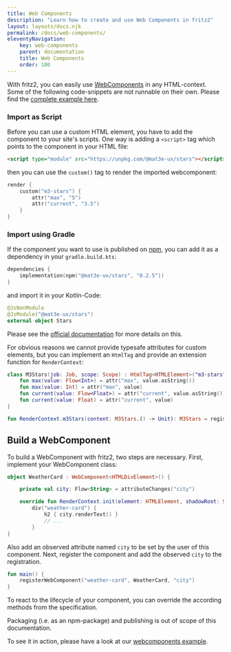 ```yaml
---
title: Web Components
description: "Learn how to create and use Web Components in fritz2"
layout: layouts/docs.njk
permalink: /docs/web-components/
eleventyNavigation:
    key: web-components
    parent: documentation
    title: Web Components
    order: 100
---
```


With fritz2, you can easily use [WebComponents](https://webcomponents.org) in any HTML-context. 
Some of the following code-snippets are not runnable on their own. Please find the 
[complete example here](/examples/webcomponent).

### Import as Script

Before you can use a custom HTML element, you have to add the component to your site's scripts.
One way is adding a `<script>` tag which points to the component in your HTML file:
```html
<script type="module" src="https://unpkg.com/@mat3e-ux/stars"></script>
```
then you can use the `custom()` tag to render the imported webcomponent:
```kotlin
render {
    custom("m3-stars") {
        attr("max", "5")
        attr("current", "3.5")
    }   
}
```

### Import using Gradle

If the component you want to use is published on [npm](https://www.npmjs.com/), you can add it as a dependency 
in your `gradle.build.kts`:
```kotlin
dependencies {
    implementation(npm("@mat3e-ux/stars", "0.2.5"))
}
```
and import it in your Kotlin-Code:
```kotlin
@JsNonModule
@JsModule("@mat3e-ux/stars")
external object Stars
```

Please see the [official documentation](https://kotlinlang.org/docs/js-modules.html#apply-jsmodule-to-packages) 
for more details on this.

For obvious reasons we cannot provide typesafe attributes for custom elements, 
but you can implement an `HtmlTag` and provide an extension function for `RenderContext`:

```kotlin
class M3Stars(job: Job, scope: Scope) : HtmlTag<HTMLElement>("m3-stars", job = job, scope = scope) {
    fun max(value: Flow<Int>) = attr("max", value.asString())
    fun max(value: Int) = attr("max", value)
    fun current(value: Flow<Float>) = attr("current", value.asString())
    fun current(value: Float) = attr("current", value)
}

fun RenderContext.m3Stars(content: M3Stars.() -> Unit): M3Stars = register(M3Stars(job, scope), content)
```

## Build a WebComponent

To build a WebComponent with fritz2, two steps are necessary. First, implement your WebComponent class:
```kotlin
object WeatherCard : WebComponent<HTMLDivElement>() {

    private val city: Flow<String> = attributeChanges("city")

    override fun RenderContext.init(element: HTMLElement, shadowRoot: ShadowRoot): HtmlTag<HTMLDivElement> =
        div("weather-card") {
            h2 { city.renderText() }
            // ...
        }
}
```
Also add an observed attribute named `city` to be set by the user of this component. Next, register the component and 
add the observed `city` to the registration.

```kotlin
fun main() {
    registerWebComponent("weather-card", WeatherCard, "city")
}
```


To react to the lifecycle of your component, you can override the according methods from the specification.

Packaging (i.e. as an npm-package) and publishing is out of scope of this documentation.

To see it in action, please have a look at our [webcomponents example](/examples/webcomponent).


